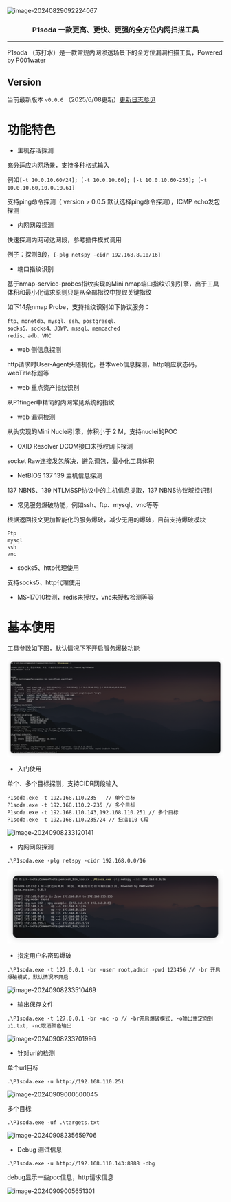 ![image-20240829092224067](./img/image-20240829092224067.png)

<h3 align="center">P1soda 一款更高、更快、更强的全方位内网扫描工具</h3>

---



P1soda （苏打水）是一款常规内网渗透场景下的全方位漏洞扫描工具，Powered by P001water



## Version

当前最新版本 `v0.0.6` （2025/6/08更新）[更新日志参见](https://github.com/P001water/P1soda/blob/master/更新日志.md)



# 功能特色

* 主机存活探测

充分适应内网场景，支持多种格式输入

例如`[-t 10.0.10.60/24]; [-t 10.0.10.60]; [-t 10.0.10.60-255]; [-t 10.0.10.60,10.0.10.61]`

支持ping命令探测（ version > 0.0.5 默认选择ping命令探测），ICMP echo发包探测

* 内网网段探测

快速探测内网可达网段，参考插件模式调用

例子：探测B段，`[-plg netspy -cidr 192.168.8.10/16]`

* 端口指纹识别

基于nmap-service-probes指纹实现的Mini nmap端口指纹识别引擎，出于工具体积和最小化请求原则只是从全部指纹中提取关键指纹

如下14条nmap Probe，支持指纹识别如下协议服务：

```
ftp、monetdb、mysql、ssh、postgresql、
socks5、socks4、JDWP、mssql、memcached
redis、adb、VNC
```

* web 侧信息探测

http请求时User-Agent头随机化，基本web信息探测，http响应状态码，webTitle标题等

* web 重点资产指纹识别

从P1finger中精简的内网常见系统的指纹

* web 漏洞检测

从头实现的Mini Nuclei引擎，体积小于 2 M，支持nuclei的POC

* OXID Resolver DCOM接口未授权网卡探测

socket Raw连接发包解决，避免调包，最小化工具体积

* NetBIOS 137 139 主机信息探测

137 NBNS、139 NTLMSSP协议中的主机信息提取，137 NBNS协议域控识别

* 常见服务爆破功能，例如ssh、ftp、mysql、vnc等等

根据返回报文更加智能化的服务爆破，减少无用的爆破，目前支持爆破模块

```
Ftp
mysql
ssh
vnc
```

* socks5、http代理使用

支持socks5、http代理使用

* MS-17010检测，redis未授权，vnc未授权检测等等



# 基本使用

工具参数如下图，默认情况下不开启服务爆破功能

![image-20250115172430938](./img/image-20250115172430938.png)

* 入门使用

单个、多个目标探测，支持CIDR网段输入

```
P1soda.exe -t 192.168.110.235 	// 单个目标
P1soda.exe -t 192.168.110.2-235 // 多个目标
P1soda.exe -t 192.168.110.143,192.168.110.251 // 多个目标
P1soda.exe -t 192.168.110.235/24 // 扫描110 C段
```

![image-20240908233120141](./img/image-20240908233120141.png)

* 内网网段探测

```
.\P1soda.exe -plg netspy -cidr 192.168.0.0/16
```

![image-20250115164812928](./img/image-20250115164812928.png)

* 指定用户名密码爆破

```
.\P1soda.exe -t 127.0.0.1 -br -user root,admin -pwd 123456 // -br 开启爆破模式，默认情况不开启
```

![image-20240908233510469](./img/image-20240908233510469.png)

* 输出保存文件

```
.\P1soda.exe -t 127.0.0.1 -br -nc -o // -br开启爆破模式, -o输出重定向到p1.txt, -nc取消颜色输出
```

![image-20240908233701996](./img/image-20240908233701996.png)

* 针对url的检测

单个url目标

```
.\P1soda.exe -u http://192.168.110.251
```

![image-20240909000500045](./img/image-20240909000500045.png)

多个目标

```
.\P1soda.exe -uf .\targets.txt
```

![image-20240908235659706](./img/image-20240908235659706.png)

* Debug 测试信息

```
.\P1soda.exe -u http://192.168.110.143:8888 -dbg
```

debug显示一些poc信息，http请求信息

![image-20240909005651301](./img/image-20240909005651301.png)
